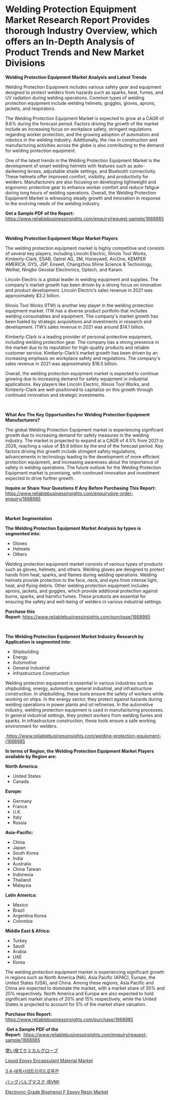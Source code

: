 <p><h1>Welding Protection Equipment Market Research Report Provides thorough Industry Overview, which offers an In-Depth Analysis of Product Trends and New Market Divisions</h1></p><p><strong>Welding Protection Equipment Market Analysis and Latest Trends</strong></p>
<p><p>Welding Protection Equipment includes various safety gear and equipment designed to protect welders from hazards such as sparks, heat, fumes, and UV radiation during welding operations. Common types of welding protection equipment include welding helmets, goggles, gloves, aprons, jackets, and respirators.</p><p>The Welding Protection Equipment Market is expected to grow at a CAGR of 9.6% during the forecast period. Factors driving the growth of the market include an increasing focus on workplace safety, stringent regulations regarding worker protection, and the growing adoption of automation and robotics in the welding industry. Additionally, the rise in construction and manufacturing activities across the globe is also contributing to the demand for welding protection equipment.</p><p>One of the latest trends in the Welding Protection Equipment Market is the development of smart welding helmets with features such as auto-darkening lenses, adjustable shade settings, and Bluetooth connectivity. These helmets offer improved comfort, visibility, and productivity for welders. Manufacturers are also focusing on developing lightweight and ergonomic protective gear to enhance worker comfort and reduce fatigue during long hours of welding operations. Overall, the Welding Protection Equipment Market is witnessing steady growth and innovation in response to the evolving needs of the welding industry.</p></p>
<p><strong>Get a Sample PDF of the Report:&nbsp;</strong> <a href="https://www.reliablebusinessinsights.com/enquiry/request-sample/1668985">https://www.reliablebusinessinsights.com/enquiry/request-sample/1668985</a></p>
<p>&nbsp;</p>
<p><strong>Welding Protection Equipment Major Market Players</strong></p>
<p><p>The welding protection equipment market is highly competitive and consists of several key players, including Lincoln Electric, Illinois Tool Works, Kimberly-Clark, ESAB, Optrel AG, 3M, Honeywell, ArcOne, KEMPER AMERICA, GYS, JSP, Enseet, Changzhou Shine Science & Technology, Welhel, Ningbo Geostar Electronics, Optech, and Karam.</p><p>Lincoln Electric is a global leader in welding equipment and supplies. The company's market growth has been driven by a strong focus on innovation and product development. Lincoln Electric’s sales revenue in 2021 was approximately $3.2 billion.</p><p>Illinois Tool Works (ITW) is another key player in the welding protection equipment market. ITW has a diverse product portfolio that includes welding consumables and equipment. The company's market growth has been fueled by strategic acquisitions and investments in research and development. ITW’s sales revenue in 2021 was around $14.1 billion.</p><p>Kimberly-Clark is a leading provider of personal protective equipment, including welding protection gear. The company has a strong presence in the market due to its reputation for high-quality products and reliable customer service. Kimberly-Clark’s market growth has been driven by an increasing emphasis on workplace safety and regulations. The company's sales revenue in 2021 was approximately $18.5 billion.</p><p>Overall, the welding protection equipment market is expected to continue growing due to increasing demand for safety equipment in industrial applications. Key players like Lincoln Electric, Illinois Tool Works, and Kimberly-Clark are well-positioned to capitalize on this growth through continued innovation and strategic investments.</p></p>
<p>&nbsp;</p>
<p><strong>What Are The Key Opportunities For Welding Protection Equipment Manufacturers?</strong></p>
<p><p>The global Welding Protection Equipment market is experiencing significant growth due to increasing demand for safety measures in the welding industry. The market is projected to expand at a CAGR of 4.5% from 2021 to 2026, reaching a value of $5.6 billion by the end of the forecast period. Key factors driving this growth include stringent safety regulations, advancements in technology leading to the development of more efficient protection equipment, and increasing awareness about the importance of safety in welding operations. The future outlook for the Welding Protection Equipment market is promising, with continued innovation and investment expected to drive further growth.</p></p>
<p><strong>Inquire or Share Your Questions If Any Before Purchasing This Report:</strong> <a href="https://www.reliablebusinessinsights.com/enquiry/pre-order-enquiry/1668985">https://www.reliablebusinessinsights.com/enquiry/pre-order-enquiry/1668985</a></p>
<p>&nbsp;</p>
<p><strong>Market Segmentation</strong></p>
<p><strong>The Welding Protection Equipment Market Analysis by types is segmented into:</strong></p>
<p><ul><li>Gloves</li><li>Helmets</li><li>Others</li></ul></p>
<p><p>Welding protection equipment market consists of various types of products such as gloves, helmets, and others. Welding gloves are designed to protect hands from heat, sparks, and flames during welding operations. Welding helmets provide protection to the face, neck, and eyes from intense light, heat, and flying debris. Other welding protection equipment includes aprons, jackets, and goggles, which provide additional protection against burns, sparks, and harmful fumes. These products are essential for ensuring the safety and well-being of welders in various industrial settings.</p></p>
<p><strong>Purchase this Report:&nbsp;</strong><a href="https://www.reliablebusinessinsights.com/purchase/1668985">https://www.reliablebusinessinsights.com/purchase/1668985</a></p>
<p>&nbsp;</p>
<p><strong>The Welding Protection Equipment Market Industry Research by Application is segmented into:</strong></p>
<p><ul><li>Shipbuilding</li><li>Energy</li><li>Automotive</li><li>General Industrial</li><li>Infrastructure Construction</li></ul></p>
<p><p>Welding protection equipment is essential in various industries such as shipbuilding, energy, automotive, general industrial, and infrastructure construction. In shipbuilding, these tools ensure the safety of workers while working on ships. In the energy sector, they protect against hazards during welding operations in power plants and oil refineries. In the automotive industry, welding protection equipment is used in manufacturing processes. In general industrial settings, they protect workers from welding fumes and sparks. In infrastructure construction, these tools ensure a safe working environment for welders.</p></p>
<p><a href="https://www.reliablebusinessinsights.com/welding-protection-equipment-r1668985">&nbsp;https://www.reliablebusinessinsights.com/welding-protection-equipment-r1668985</a></p>
<p><strong>In terms of Region, the Welding Protection Equipment Market Players available by Region are:</strong></p>
<p>
    <p> <strong> North America: </strong>
        <ul>
            <li>United States</li>
            <li>Canada</li>
        </ul>
        </p> 
    <p> <strong> Europe: </strong>
        <ul>
            <li>Germany</li>
            <li>France</li>
            <li>U.K.</li>
            <li>Italy</li>
            <li>Russia</li>
        </ul>
        </p> 
    <p> <strong> Asia-Pacific: </strong>
        <ul>
            <li>China</li>
            <li>Japan</li>
            <li>South Korea</li>
            <li>India</li>
            <li>Australia</li>
            <li>China Taiwan</li>
            <li>Indonesia</li>
            <li>Thailand</li>
            <li>Malaysia</li>
        </ul>
        </p> 
    <p> <strong> Latin America: </strong>
        <ul>
            <li>Mexico</li>
            <li>Brazil</li>
            <li>Argentina Korea</li>
            <li>Colombia</li>
        </ul>
        </p> 
    <p> <strong> Middle East & Africa: </strong>
        <ul>
            <li>Turkey</li>
            <li>Saudi</li>
            <li>Arabia</li>
            <li>UAE</li>
            <li>Korea</li>
        </ul>
    </p>
    </p>
<p><p>The welding protection equipment market is experiencing significant growth in regions such as North America (NA), Asia Pacific (APAC), Europe, the United States (USA), and China. Among these regions, Asia Pacific and China are expected to dominate the market, with a market share of 35% and 25% respectively. North America and Europe are also expected to hold significant market shares of 20% and 15% respectively, while the United States is projected to account for 5% of the market share valuation.</p></p>
<p><strong>Purchase this Report: </strong><a href="https://www.reliablebusinessinsights.com/purchase/1668985">https://www.reliablebusinessinsights.com/purchase/1668985</a></p>
<p>&nbsp;<strong>Get a Sample PDF of the Report:&nbsp;&nbsp;</strong><a href="https://www.reliablebusinessinsights.com/enquiry/request-sample/1668985">https://www.reliablebusinessinsights.com/enquiry/request-sample/1668985</a></p>
<p><strong></strong></p>
<p><p><a href="https://github.com/EstelWisozk1/Market-Research-Report-List-2/blob/main/8644119139806.md">使い捨てケミカルグローブ</a></p><p><a href="https://github.com/qrkceaah30/Market-Research-Report-List-1/blob/main/liquid-epoxy-encapsulant-material-market.md">Liquid Epoxy Encapsulant Material Market</a></p><p><a href="https://github.com/raap8632/Market-Research-Report-List-1/blob/main/6549507147724.md">3,4-에폭시테트라히드로푸란</a></p><p><a href="https://github.com/andym141978/Market-Research-Report-List-1/blob/main/6508528139807.md">バッグバルブマスク (BVM)</a></p><p><a href="https://github.com/lsapaaep8/Market-Research-Report-List-1/blob/main/electronic-grade-bisphenol-f-epoxy-resin-market.md">Electronic Grade Bisphenol F Epoxy Resin Market</a></p></p>